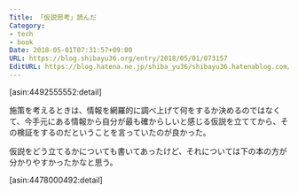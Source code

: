 ```yaml
---
Title: 「仮説思考」読んだ
Category:
- tech
- book
Date: 2018-05-01T07:31:57+09:00
URL: https://blog.shibayu36.org/entry/2018/05/01/073157
EditURL: https://blog.hatena.ne.jp/shiba_yu36/shibayu36.hatenablog.com/atom/entry/17391345971640302404
---
```


[asin:4492555552:detail]

施策を考えるときは、情報を網羅的に調べ上げて何をするか決めるのではなくて、今手元にある情報から自分が最も確からしいと感じる仮説を立ててから、その検証をするのだということを言っていたのが良かった。

仮説をどう立てるかについても書いてあったけど、それについては下の本の方が分かりやすかったかなと思う。

[asin:4478000492:detail]
